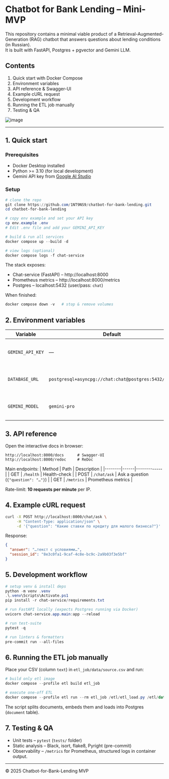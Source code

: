 # Chatbot for Bank Lending – Mini-MVP

This repository contains a minimal viable product of a Retrieval-Augmented-Generation (RAG) chatbot that answers questions about lending conditions (in Russian).  
It is built with FastAPI, Postgres + pgvector and Gemini LLM.

## Contents
1. Quick start with Docker Compose  
2. Environment variables  
3. API reference & Swagger-UI  
4. Example cURL request  
5. Development workflow  
6. Running the ETL job manually  
7. Testing & QA  

![image](https://github.com/user-attachments/assets/db4a31ba-86cd-4626-9848-1930c224ae0b)

---

## 1. Quick start

### Prerequisites
- Docker Desktop installed
- Python >= 3.10 (for local development)
- Gemini API key from [Google AI Studio](https://makersuite.google.com/app/apikey)

### Setup
```powershell
# clone the repo
git clone https://github.com/1NT9NS9/chatbot-for-bank-lending.git
cd chatbot-for-bank-lending

# copy env example and set your API key
cp env.example .env
# Edit .env file and add your GEMINI_API_KEY

# build & run all services
docker compose up --build -d

# view logs (optional)
docker compose logs -f chat-service
```
The stack exposes:
* Chat-service (FastAPI) – http://localhost:8000  
* Prometheus metrics – http://localhost:8000/metrics  
* Postgres – localhost:5432 (user/pass: `chat`)

When finished:
```powershell
docker compose down -v   # stop & remove volumes
```

## 2. Environment variables
| Variable | Default | Description |
|----------|---------|-------------|
| `GEMINI_API_KEY` | — | **Required.** API-key for Google Gemini. |
| `DATABASE_URL` | `postgresql+asyncpg://chat:chat@postgres:5432/chat` | Overwrite only for standalone runs. |
| `GEMINI_MODEL` | `gemini-pro` | Change model version if needed. |

## 3. API reference
Open the interactive docs in browser:
```
http://localhost:8000/docs      # Swagger-UI
http://localhost:8000/redoc     # ReDoc
```

Main endpoints:
| Method | Path | Description |
|--------|------|-------------|
| GET | `/health` | Health-check |
| POST | `/chat/ask` | Ask a question (`{"question": "…"}`) |
| GET | `/metrics` | Prometheus metrics |

Rate-limit: **10 requests per minute** per IP.

## 4. Example cURL request
```bash
curl -X POST http://localhost:8000/chat/ask \
     -H "Content-Type: application/json" \
     -d '{"question": "Какие ставки по кредиту для малого бизнеса?"}'
```
Response:
```json
{
  "answer": "…текст с условиями…",
  "session_id": "8e3c0fa1-9caf-4c8e-bc9c-2a9b03f3e5bf"
}
```

## 5. Development workflow
```powershell
# setup venv & install deps
python -m venv .venv
.\.venv\Scripts\Activate.ps1
pip install -r chat-service/requirements.txt

# run FastAPI locally (expects Postgres running via Docker)
uvicorn chat-service.app.main:app --reload

# run test-suite
pytest -q

# run linters & formatters
pre-commit run --all-files
```

## 6. Running the ETL job manually
Place your CSV (column `text`) in `etl_job/data/source.csv` and run:
```powershell
# build only etl image
docker compose --profile etl build etl_job

# execute one-off ETL
docker compose --profile etl run --rm etl_job /etl/etl_load.py /etl/data/source.csv
```
The script splits documents, embeds them and loads into Postgres (`document` table).

## 7. Testing & QA
* Unit tests – `pytest` (`tests/` folder)
* Static analysis – Black, isort, flake8, Pyright (pre-commit)
* Observability – `/metrics` for Prometheus, structured logs in container output.

---
© 2025 Chatbot-for-Bank-Lending MVP 

